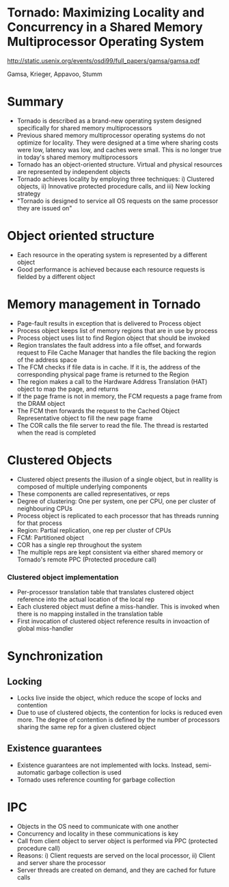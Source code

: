 # Tornado: Maximizing Locality and Concurrency in a Shared Memory Multiprocessor Operating System

http://static.usenix.org/events/osdi99/full_papers/gamsa/gamsa.pdf

Gamsa, Krieger, Appavoo, Stumm

# Summary
* Tornado is described as a brand-new operating system designed specifically for shared memory multiprocessors
* Previous shared memory multiprocessor operating systems do not optimize for locality. They were designed
at a time where sharing costs were low, latency was low, and caches were small. This is no longer true in today's
shared memory multiprocessors
* Tornado has an object-oriented structure. Virtual and physical resources are represented by independent objects
* Tornado achieves locality by employing three techniques: i) Clustered objects, ii) Innovative protected procedure calls, and
iii) New locking strategy
* "Tornado is designed to service all OS requests on the same processor they are issued on"

# Object oriented structure
* Each resource in the operating system is represented by a different object
* Good performance is achieved because each resource requests is fielded by a different object

# Memory management in Tornado
* Page-fault results in exception that is delivered to Process object
* Process object keeps list of memory regions that are in use by process
* Process object uses list to find Region object that should be invoked
* Region translates the fault address into a file offset, and forwards request to File Cache Manager that handles the file 
backing the region of the address space
* The FCM checks if file data is in cache. If it is, the address of the corresponding physical page frame is returned 
to the Region
* The region makes a call to the Hardware Address Translation (HAT) object to map the page, and returns
* If the page frame is not in memory, the FCM requests a page frame from the DRAM object
* The FCM then forwards the request to the Cached Object Representative object to fill the new page frame
* The COR calls the file server to read the file. The thread is restarted when the read is completed

# Clustered Objects
* Clustered object presents the illusion of a single object, but in reallity is composed of multiple underlying components
* These components are called representatives, or reps
* Degree of clustering: One per system, one per CPU, one per cluster of neighbouring CPUs
* Process object is replicated to each processor that has threads running for that process
* Region: Partial replication, one rep per cluster of CPUs
* FCM: Partitioned object
* COR has a single rep throughout the system
* The multiple reps are kept consistent via either shared memory or Tornado's remote PPC (Protected procedure call)

### Clustered object implementation
* Per-processor translation table that translates clustered object reference into the actual location of the local rep
* Each clustered object must define a miss-handler. This is invoked when there is no mapping installed in the translation table
* First invocation of clustered object reference results in invoaction of global miss-handler

# Synchronization
## Locking
* Locks live inside the object, which reduce the scope of locks and contention
* Due to use of clustered objects, the contention for locks is reduced even more. The degree of contention
is defined by the number of processors sharing the same rep for a given clustered object

## Existence guarantees
* Existence guarantees are not implemented with locks. Instead, semi-automatic garbage collection is used
* Tornado uses reference counting for garbage collection

# IPC
* Objects in the OS need to communicate with one another
* Concurrency and locality in these communications is key
* Call from client object to server object is performed via PPC (protected procedure call)
* Reasons: i) Client requests are served on the local processor, ii) Client and server share the processor
* Server threads are created on demand, and they are cached for future calls

